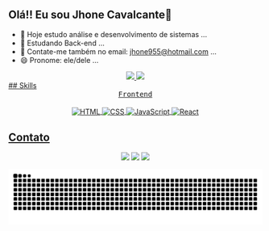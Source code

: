 ## Olá!! Eu sou Jhone Cavalcante👋

- 🔭 Hoje estudo análise e desenvolvimento de sistemas ... 
- 🌱 Estudando Back-end ...
- 👯 Contate-me também no email: jhone955@hotmail.com ...
- 😄 Pronome: ele/dele ...
  
<div align="center">
  <a href="https://github.com/jhonecavalcante">
  <img height="180em" src="https://github-readme-stats.vercel.app/api?username=Jhonecavalcante&show_icons=true&theme=dark&include_all_commits=true&count_private=true"/>
  <img height="180em" src="https://github-readme-stats.vercel.app/api/top-langs/?username=jhonecavalcante&layout=compact&langs_count=7&theme=dark"/>
</div>
## Skills
<div align="center">
  <kbd>Frontend</kbd>
</div>  
     <div align="center" style="display: inline_block"><br>  
        <img align="center" alt="HTML" height="30" width="80"
        src="https://img.shields.io/badge/HTML-239120?style=for-the-badge&logo=html5&logoColor=white">
        <img align="center" alt="CSS" height="30" width="80"
        src="https://img.shields.io/badge/CSS-239120?&style=for-the-badge&logo=css3&logoColor=white">
        <img align="center" alt="JavaScript" height="30" width="80"
        src="https://img.shields.io/badge/JavaScript-F7DF1E?style=for-the-badge&logo=javascript&logoColor=black">
        <img align="center" alt="React" height="30" width="80"
        src="https://img.shields.io/badge/React-20232A?style=for-the-badge&logo=react&logoColor=61DAFB">
     </div>
    
## Contato
<div align="center">
<a href = "mailto:jqc955@gmail.com"><img src="https://img.shields.io/badge/Gmail-D14836?style=for-the-badge&logo=gmail&logoColor=white" target="_blank"></a>
<a href="https://instagram.com/jhone.cavalcante" target="_blank"><img src="https://img.shields.io/badge/-Instagram-%23E4405F?style=for-the-badge&logo=instagram&logoColor=white" target="_blank"></a>
<a href="https://www.linkedin.com/in/jhone-queiroz-adc" target="_blank"><img src="https://img.shields.io/badge/-LinkedIn-%230077B5?style=for-the-badge&logo=linkedin&logoColor=white" target="_blank"></a>

![Snake animation](https://github.com/fearanha/fearanha/blob/output/github-contribution-grid-snake.svg)

</div>


